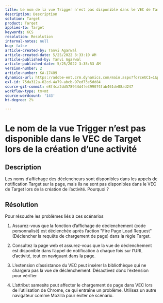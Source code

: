 ```yaml
---
title: Le nom de la vue Trigger n’est pas disponible dans le VEC de Target lors de la création d’une activité
description: Description
solution: Target
product: Target
applies-to: Target
keywords: KCS
resolution: Resolution
internal-notes: null
bug: false
article-created-by: Tanvi Agarwal
article-created-date: 5/25/2022 3:33:10 AM
article-published-by: Tanvi Agarwal
article-published-date: 5/25/2022 3:35:53 AM
version-number: 2
article-number: KA-17409
dynamics-url: https://adobe-ent.crm.dynamics.com/main.aspx?forceUCI=1&pagetype=entityrecord&etn=knowledgearticle&id=d992f462-dbdb-ec11-a7b6-0022480b05aa
exl-id: 75da312a-02cd-4a79-abcb-97ed73e5dd84
source-git-commit: e8f4ca2dd578944d4fe399074fab461de88ad247
workflow-type: tm+mt
source-wordcount: '143'
ht-degree: 2%

---
```


# Le nom de la vue Trigger n’est pas disponible dans le VEC de Target lors de la création d’une activité

## Description


Les noms d’affichage des déclencheurs sont disponibles dans les appels de notification Target sur la page, mais ils ne sont pas disponibles dans le VEC de Target lors de la création de l’activité. Pourquoi ?


## Résolution


Pour résoudre les problèmes liés à ces scénarios

1. Assurez-vous que la fonction d’affichage de déclenchement (code personnalisé) est déclenchée après l’action &quot;Fire Page Load Request&quot; (Déclencher la requête de chargement de page) dans la règle Target.

2. Consultez la page web et assurez-vous que la vue de déclenchement est disponible dans l’appel de notification à chaque fois sur l’URL d’activité, tout en naviguant dans la page.

3. L’extension d’assistance du VEC peut insérer la bibliothèque qui ne chargera pas la vue de déclenchement. Désactivez donc l’extension pour vérifier

4. L’attribut samesite peut affecter le chargement de page dans VEC lors de l’utilisation de Chrome, ce qui entraîne un problème. Utilisez un autre navigateur comme Mozilla pour éviter ce scénario.
